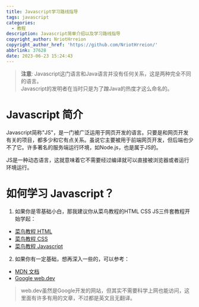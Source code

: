 ```yaml
---
title: Javascript学习路线指导
tags: javascript
categories:
  - 教程
description: Javascript简单介绍以及学习路线指导
copyright_author: NriotHrreion
copyright_author_href: 'https://github.com/NriotHrreion/'
abbrlink: 37628
date: 2023-06-23 15:24:43
---
```


> **注意**: Javascript这门语言和Java语言并没有任何关系，这是两种完全不同的语言。<br>Javascript的发明者在当时只是为了蹭Java的热度才这么命名的。

# Javascript 简介

Javascript简称"JS"，是一门被广泛运用于网页开发的语言。只要是和网页开发有关的项目，都多少和它有点关系。虽说它主要被用于前端网页开发，但后端也少不了它。许多著名的服务端运行环境，如Node.js，也是属于JS的。

JS是一种动态语言，这就意味着它不需要经过编译就可以直接被浏览器或者运行环境运行。

# 如何学习 Javascript？

1. 如果你是零基础小白，那我建议你从菜鸟教程的HTML CSS JS三件套教程开始学起：

- [菜鸟教程 HTML](https://www.runoob.com/html/html-tutorial.html)
- [菜鸟教程 CSS](https://www.runoob.com/css/css-tutorial.html)
- [菜鸟教程 Javascript](https://www.runoob.com/js/js-tutorial.html)

2. 如果你有一定基础，想再深入一些的，可以参考：

- [MDN 文档](https://developer.mozilla.org/zh-CN/docs/Web)
- [Google web.dev](https://web.dev)

> web.dev虽然是Google开发的网站，但其实不需要科学上网也能访问，这里面有许多有用的文章，不过都是英文且无翻译。

